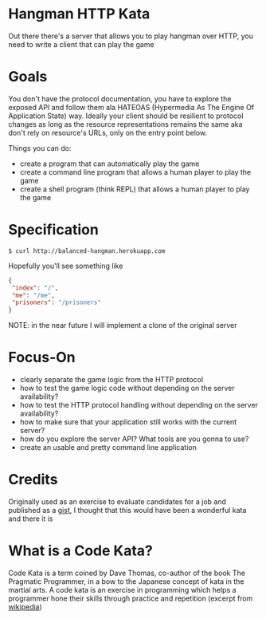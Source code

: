 # Hangman HTTP Kata
Out there there's a server that allows you to play hangman over HTTP, you need to write a client that can play the game

# Goals
You don't have the protocol documentation, you have to explore the exposed API and follow them ala HATEOAS (Hypermedia As The Engine Of Application State) way. Ideally your client should be resilient to protocol changes as long as the resource representations remains the same aka don't rely on resource's URLs, only on the entry point below.

Things you can do:
* create a program that can automatically play the game
* create a command line program that allows a human player to play the game
* create a shell program (think REPL) that allows a human player to play the game

# Specification
```
$ curl http://balanced-hangman.herokuapp.com
```
Hopefully you'll see something like
```json
{
 "index": "/",
 "me": "/me",
 "prisoners": "/prisoners"
}
```
NOTE: in the near future I will implement a clone of the original server

# Focus-On
* clearly separate the game logic from the HTTP protocol
* how to test the game logic code without depending on the server availability?
* how to test the HTTP protocol handling without depending on the server availability?
* how to make sure that your application still works with the current server?
* how do you explore the server API? What tools are you gonna to use?
* create an usable and pretty command line application

# Credits
Originally used as an exercise to evaluate candidates for a job and published as a [gist](https://gist.github.com/mjallday/6891926), I thought that this would have been a wonderful kata and there it is

# What is a Code Kata?
Code Kata is a term coined by Dave Thomas, co-author of the book The Pragmatic Programmer, in a bow to the Japanese concept of kata in the martial arts. A code kata is an exercise in programming which helps a programmer hone their skills through practice and repetition (excerpt from [wikipedia](http://en.wikipedia.org/wiki/Kata_(programming)))
